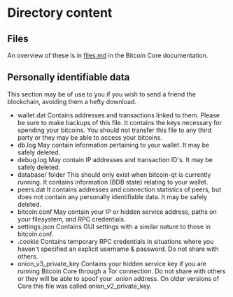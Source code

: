 # Directory content
## Files
An overview of these is in [files.md](https://github.com/bitcoin/bitcoin/blob/master/doc/files.md) in the Bitcoin Core documentation.

## Personally identifiable data
This section may be of use to you if you wish to send a friend the blockchain, avoiding them a hefty download.

- wallet.dat
  Contains addresses and transactions linked to them. Please be sure to make backups of this file. It contains the keys necessary for spending your bitcoins. You should not transfer this file to any third party or they may be able to access your bitcoins.
- db.log
May contain information pertaining to your wallet. It may be safely deleted.
- debug.log
May contain IP addresses and transaction ID's. It may be safely deleted.
- database/ folder
This should only exist when bitcoin-qt is currently running. It contains information (BDB state) relating to your wallet.
- peers.dat
It contains addresses and connection statistics of peers, but does not contain any personally identifiable data. It may be safely deleted.
- bitcoin.conf
May contain your IP or hidden service address, paths on your filesystem, and RPC credentials.
- settings.json
Contains GUI settings with a similar nature to those in bitcoin.conf.
- .cookie
Contains temporary RPC credentials in situations where you haven't specified an explicit username & password. Do not share with others.
- onion_v3_private_key
Contains your hidden service key if you are running Bitcoin Core through a Tor connection. Do not share with others or they will be able to spoof your .onion address. On older versions of Core this file was called onion_v2_private_key.



#
#
#
#
#
#
#
#
#
#
#
#
